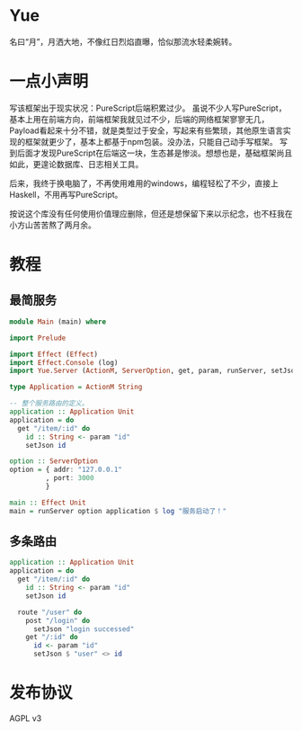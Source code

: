 # Yue

名曰“月”，月洒大地，不像红日烈焰直曝，恰似那流水轻柔婉转。

# 一点小声明

写该框架出于现实状况：PureScript后端积累过少。
虽说不少人写PureScript，基本上用在前端方向，前端框架我就见过不少，后端的网络框架寥寥无几，Payload看起来十分不错，就是类型过于安全，写起来有些繁琐，其他原生语言实现的框架就更少了，基本上都基于npm包装。没办法，只能自己动手写框架。
写到后面才发现PureScript在后端这一块，生态甚是惨淡。想想也是，基础框架尚且如此，更遑论数据库、日志相关工具。

后来，我终于换电脑了，不再使用难用的windows，编程轻松了不少，直接上Haskell，不用再写PureScript。

按说这个库没有任何使用价值理应删除，但还是想保留下来以示纪念，也不枉我在小方山苦苦熬了两月余。

# 教程

## 最简服务 ##

```purescript
module Main (main) where

import Prelude

import Effect (Effect)
import Effect.Console (log)
import Yue.Server (ActionM, ServerOption, get, param, runServer, setJson)

type Application = ActionM String

-- 整个服务路由的定义。
application :: Application Unit
application = do
  get "/item/:id" do
    id :: String <- param "id"
    setJson id

option :: ServerOption
option = { addr: "127.0.0.1"
         , port: 3000
         }

main :: Effect Unit
main = runServer option application $ log "服务启动了！"
```

## 多条路由 ##

```purescript
application :: Application Unit
application = do
  get "/item/:id" do
    id :: String <- param "id"
    setJson id

  route "/user" do
    post "/login" do
      setJson "login successed"
    get "/:id" do
      id <- param "id"
      setJson $ "user" <> id
```


# 发布协议 #

AGPL v3
